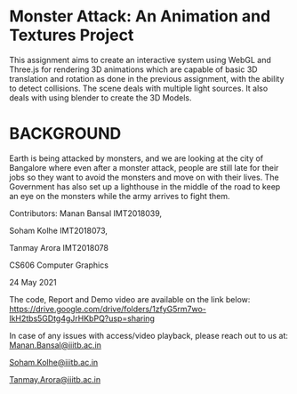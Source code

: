 # Monster Attack: An Animation and Textures Project

This assignment aims to create an interactive system using WebGL and Three.js 
for rendering 3D animations which are capable of basic 3D translation and rotation as done in the previous assignment,
with the ability to detect collisions. The scene deals with multiple light sources. It also deals with using blender to create the 3D Models.


# BACKGROUND
Earth is being attacked by monsters, and we are looking at the city of Bangalore where even after a monster attack,
people are still late for their jobs so they want to avoid the monsters and move on with their lives. 
The Government has also set up a lighthouse in the middle of the road to keep an eye on the monsters while the army arrives to fight them.


Contributors: Manan Bansal IMT2018039,

Soham Kolhe IMT2018073,

Tanmay Arora IMT2018078

CS606 Computer Graphics 

24 May 2021

The code, Report and Demo video are available on the link below:
https://drive.google.com/drive/folders/1zfyG5rm7wo-lkH2tbs5GDtg4gJrHKbPQ?usp=sharing

In case of any issues with access/video playback, please reach out to us at:
Manan.Bansal@iiitb.ac.in

Soham.Kolhe@iiitb.ac.in 

Tanmay.Arora@iiitb.ac.in
